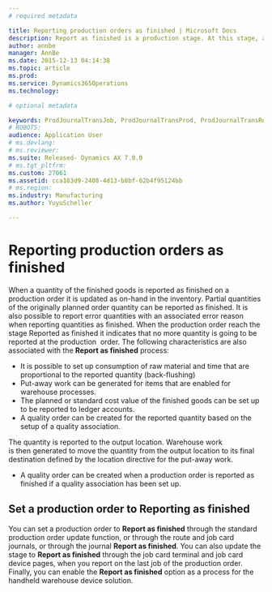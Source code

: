 ```yaml
---
# required metadata

title: Reporting production orders as finished | Microsoft Docs
description: Report as finished is a production stage. At this stage, a finished product is reported and moved from the production order to the inventory.
author: annbe
manager: AnnBe
ms.date: 2015-12-13 04:14:38
ms.topic: article
ms.prod: 
ms.service: Dynamics365Operations
ms.technology: 

# optional metadata

keywords: ProdJournalTransJob, ProdJournalTransProd, ProdJournalTransRoute, ProdParmReportFinished, ProdRouteOprOverview
# ROBOTS: 
audience: Application User
# ms.devlang: 
# ms.reviewer: 
ms.suite: Released- Dynamics AX 7.0.0
# ms.tgt_pltfrm: 
ms.custom: 27061
ms.assetid: cca183d9-2408-4d13-b8bf-02b4f95124bb
# ms.region: 
ms.industry: Manufacturing
ms.author: YuyuScheller

---
```


# Reporting production orders as finished

When a quantity of the finished goods is reported as finished on a production order it is updated as on-hand in the inventory. Partial quantities of the originally planned order quantity can be reported as finished. It is also possible to report error quantities with an associated error reason when reporting quantities as finished. When the production order reach the stage Reported as finished it indicates that no more quantity is going to be reported at the production  order.
The following characteristics are also associated with the **Report as finished** process:
-   It is possible to set up consumption of raw material and time that are proportional to the reported quantity (back-flushing)
-   Put-away work can be generated for items that are enabled for warehouse processes.
-   The planned or standard cost value of the finished goods can be set up to be reported to ledger accounts.
-   A quality order can be created for the reported quantity based on the setup of a quality association.

The quantity is reported to the output location. Warehouse work is then generated to move the quantity from the output location to its final destination defined by the location directive for the put-away work.

-   A quality order can be created when a production order is reported as finished if a quality association has been set up.

## Set a production order to Reporting as finished
You can set a production order to **Report as finished** through the standard production order update function, or through the route and job card journals, or through the journal **Report as finished**. You can also update the stage to **Report as finished** through the job card terminal and job card device pages, when you report on the last job of the production order. Finally, you can enable the **Report as finished** option as a process for the handheld warehouse device solution.  

